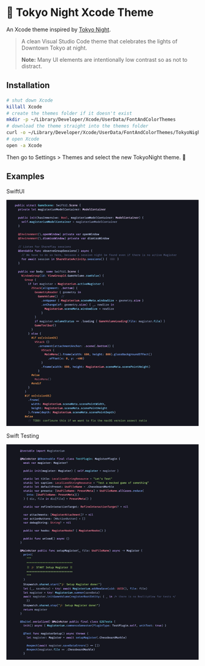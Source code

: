 # 🌃 Tokyo Night Xcode Theme

An Xcode theme inspired by [Tokyo Night](https://github.com/tokyo-night/tokyo-night-vscode-theme).

> A clean Visual Studio Code theme that celebrates the lights of Downtown Tokyo at night.
>
> **Note:** Many UI elements are intentionally low contrast so as not to distract.

## Installation

```bash
# shut down Xcode
killall Xcode
# create the themes folder if it doesn't exist
mkdir -p ~/Library/Developer/Xcode/UserData/FontAndColorThemes
# download the theme straight into the themes folder
curl -o ~/Library/Developer/Xcode/UserData/FontAndColorThemes/TokyoNight.xccolortheme https://raw.githubusercontent.com/mesqueeb/TokyoNightXcodeTheme/refs/heads/main/TokyoNight.xccolortheme
# open Xcode
open -a Xcode
```

Then go to Settings > Themes and select the new TokyoNight theme. 🎉

## Examples

SwiftUI

![SwiftUI example](./PreviewSwiftUI-TokyoNight.png)

Swift Testing

![SwiftTesting example](./PreviewSwiftTesting-TokyoNight.png)
